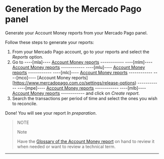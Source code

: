 
# Generation by the Mercado Pago panel

Generate your Account Money reports from your Mercado Pago panel.


Follow these steps to generate your reports:

1. From your Mercado Pago account, go to your reports and select the *Reports* option.
1. Go to ----[mla]---- [Account Money reports](https://www.mercadopago.com.ar/settings/release-options) ------------ ----[mlm]---- [Account Money reports](https://www.mercadopago.com.mlm/settings/release-options) ------------ ----[mlu]---- [Account Money reports](https://www.mercadopago.com.uy/settings/release-options) ------------ ----[mlc]---- [Account Money reports](https://www.mercadopago.com.cl/settings/release-options) ------------ ----[mco]---- [Account Money reports][https://www.mercadopago.com.co/settings/release-options) ------------ ----[mpe]---- [Account Money reports](https://www.mercadopago.com.pe/settings/release-options) ------------ ----[mlb]---- [Account Money reports](https://www.mercadopago.com.br/settings/release-options) ------------ and click on *Create report*.
1. Search the transactions per period of time and select the ones you wish to reconcile. 

Done! You will see your report *In preparation*.

> NOTE
>
> Note
>
> Have the [Glossary of the Account Money report](https://www.mercadopago[FAKER][URL][DOMAIN]/developers/en/guides/manage-account/reports/account-money/glossary) on hand to review it when needed or want to review a technical term.

<hr/>
